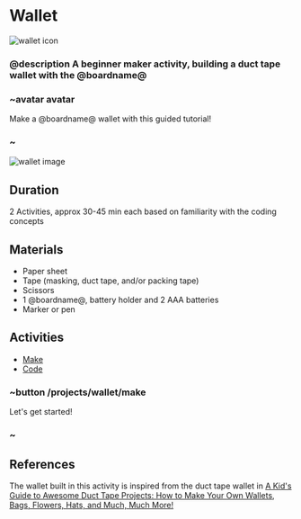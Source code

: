 # Wallet

![wallet icon](/static/mb/projects/wallet.png)

### @description A beginner maker activity, building a duct tape wallet with the @boardname@  

### ~avatar avatar

Make a @boardname@ wallet with this guided tutorial!

### ~

![wallet image](/static/mb/projects/wallet/wallet.jpg)

## Duration

2 Activities, approx 30-45 min each based on familiarity with the coding concepts

## Materials

* Paper sheet
* Tape (masking, duct tape, and/or packing tape)
* Scissors
* 1 @boardname@, battery holder and 2 AAA batteries
* Marker or pen

## Activities

* [Make](/projects/wallet/make)  
* [Code](/projects/wallet/code)  

### ~button /projects/wallet/make

Let's get started!

### ~

## References

The wallet built in this activity is inspired from the duct tape wallet in 
[A Kid's Guide to Awesome Duct Tape Projects: How to Make Your Own Wallets, Bags, Flowers, Hats, and Much, Much More!](https://www.amazon.com/gp/product/1629148016)
